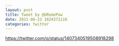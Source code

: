 ```yaml
--- 
layout: post 
title: Tweet by @GRomePow 
date: 2021-06-22 1624371110 
categories: twitter 
--- 
```

https://twitter.com/o/status/1407340519508918298